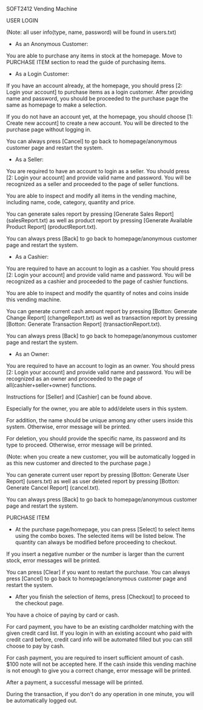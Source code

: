 


SOFT2412 Vending Machine 


USER LOGIN

(Note: all user info(type, name, password) will be found in users.txt)

- As an Anonymous Customer:

You are able to purchase any items in stock at the homepage. Move to PURCHASE ITEM section to read the guide of purchasing items.

- As a Login Customer:

If you have an account already, at the homepage, you should press [2: Login your account] to purchase items as a login customer. After providing name and password, you should be proceeded to the purchase page the same as homepage to make a selection.

If you do not have an account yet, at the homepage, you should choose [1: Create new account] to create a new account. You will be directed to the purchase page without logging in.

You can always press [Cancel] to go back to homepage/anonymous customer page and restart the system.

- As a Seller:

You are required to have an account to login as a seller. You should press [2: Login your account] and provide valid name and password. You will be recognized as a seller and proceeded to the page of seller functions. 

You are able to inspect and modify all items in the vending machine, including name, code, category, quantity and price. 

You can generate sales report by pressing [Generate Sales Report] (salesReport.txt) as well as product report by pressing [Generate Available Product Report] (productReport.txt).

You can always press [Back] to go back to homepage/anonymous customer page and restart the system.

- As a Cashier:

You are required to have an account to login as a cashier. You should press [2: Login your account] and provide valid name and password. You will be recognized as a cashier and proceeded to the page of cashier functions. 

You are able to inspect and modify the quantity of notes and coins inside this vending machine.

You can generate current cash amount report by pressing [Botton: Generate Change Report] (changeReport.txt) as well as transaction report by pressing [Botton: Generate Transaction Report] (transactionReport.txt).

You can always press [Back] to go back to homepage/anonymous customer page and restart the system.

- As an Owner:

You are required to have an account to login as an owner. You should press [2: Login your account] and provide valid name and password. You will be recognized as an owner and proceeded to the page of all(cashier+seller+owner) functions. 

Instructions for [Seller] and [Cashier] can be found above. 

Especially for the owner, you are able to add/delete users in this system. 

For addition, the name should be unique among any other users inside this system. Otherwise, error message will be printed.

For deletion, you should provide the specific name, its password and its type to proceed. Otherwise, error message will be printed.

(Note: when you create a new customer, you will be automatically logged in as this new customer and directed to the purchase page.)

You can generate current user report by pressing [Botton: Generate User Report] (users.txt) as well as user deleted report by pressing [Botton: Generate Cancel Report] (cancel.txt).

You can always press [Back] to go back to homepage/anonymous customer page and restart the system.


PURCHASE ITEM

- At the purchase page/homepage, you can press [Select] to select items using the combo boxes. The selected items will be listed below. The quantity can always be modified before proceeding to checkout.

If you insert a negative number or the number is larger than the current stock, error messages will be printed.

You can press [Clear] if you want to restart the purchase. You can always press [Cancel] to go back to homepage/anonymous customer page and restart the system. 

- After you finish the selection of items, press [Checkout] to proceed to the checkout page.

You have a choice of paying by card or cash.
 
For card payment, you have to be an existing cardholder matching with the given credit card list. If you login in with an existing account who paid with credit card before, credit card info will be automated filled but you can still choose to pay by cash.

For cash payment, you are required to insert sufficient amount of cash. $100 note will not be accepted here. If the cash inside this vending machine is not enough to give you a correct change, error message will be printed.

After a payment, a successful message will be printed.

During the transaction, if you don't do any operation in one minute, you will be automatically logged out.




